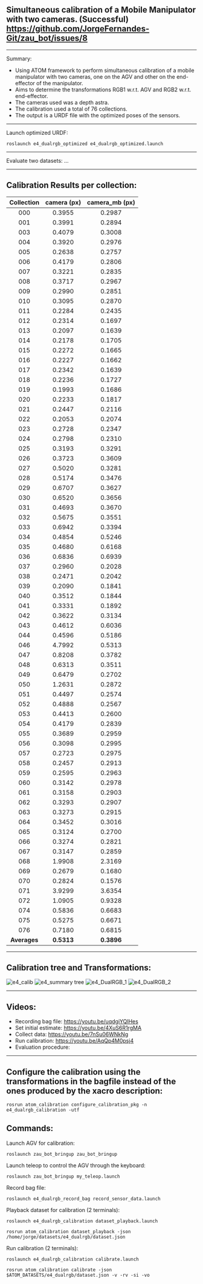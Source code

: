 ## Simultaneous calibration of a Mobile Manipulator with two cameras. (Successful) https://github.com/JorgeFernandes-Git/zau_bot/issues/8
_______________________________

Summary: 
* Using ATOM framework to perform simultaneous calibration of a mobile manipulator with two cameras, one on the AGV and other on the end-effector of the manipulator.
* Aims to determine the transformations RGB1 w.r.t. AGV and RGB2 w.r.t. end-effector.
* The cameras used was a depth astra. 
* The calibration used a total of 76 collections.
* The output is a URDF file with the optimized poses of the sensors.
_______________________________

Launch optimized URDF:

    roslaunch e4_dualrgb_optimized e4_dualrgb_optimized.launch

_______________________________

Evaluate two datasets: ...

_______________________________

## Calibration Results per collection:
| Collection | camera (px) | camera_mb (px) |
| :-------------: | :-------------: | :-------------: |
|    000     |    0.3955   |     0.2987     |
|    001     |    0.3991   |     0.2894     |
|    003     |    0.4079   |     0.3008     |
|    004     |    0.3920   |     0.2976     |
|    005     |    0.2638   |     0.2757     |
|    006     |    0.4179   |     0.2806     |
|    007     |    0.3221   |     0.2835     |
|    008     |    0.3717   |     0.2967     |
|    009     |    0.2990   |     0.2851     |
|    010     |    0.3095   |     0.2870     |
|    011     |    0.2284   |     0.2435     |
|    012     |    0.2314   |     0.1697     |
|    013     |    0.2097   |     0.1639     |
|    014     |    0.2178   |     0.1705     |
|    015     |    0.2272   |     0.1665     |
|    016     |    0.2227   |     0.1662     |
|    017     |    0.2342   |     0.1639     |
|    018     |    0.2236   |     0.1727     |
|    019     |    0.1993   |     0.1686     |
|    020     |    0.2233   |     0.1817     |
|    021     |    0.2447   |     0.2116     |
|    022     |    0.2053   |     0.2074     |
|    023     |    0.2728   |     0.2347     |
|    024     |    0.2798   |     0.2310     |
|    025     |    0.3193   |     0.3291     |
|    026     |    0.3723   |     0.3609     |
|    027     |    0.5020   |     0.3281     |
|    028     |    0.5174   |     0.3476     |
|    029     |    0.6707   |     0.3627     |
|    030     |    0.6520   |     0.3656     |
|    031     |    0.4693   |     0.3670     |
|    032     |    0.5675   |     0.3551     |
|    033     |    0.6942   |     0.3394     |
|    034     |    0.4854   |     0.5246     |
|    035     |    0.4680   |     0.6168     |
|    036     |    0.6836   |     0.6939     |
|    037     |    0.2960   |     0.2028     |
|    038     |    0.2471   |     0.2042     |
|    039     |    0.2090   |     0.1841     |
|    040     |    0.3512   |     0.1844     |
|    041     |    0.3331   |     0.1892     |
|    042     |    0.3622   |     0.3134     |
|    043     |    0.4612   |     0.6036     |
|    044     |    0.4596   |     0.5186     |
|    046     |    4.7992   |     0.5313     |
|    047     |    0.8208   |     0.3782     |
|    048     |    0.6313   |     0.3511     |
|    049     |    0.6479   |     0.2702     |
|    050     |    1.2631   |     0.2872     |
|    051     |    0.4497   |     0.2574     |
|    052     |    0.4888   |     0.2567     |
|    053     |    0.4413   |     0.2600     |
|    054     |    0.4179   |     0.2839     |
|    055     |    0.3689   |     0.2959     |
|    056     |    0.3098   |     0.2995     |
|    057     |    0.2723   |     0.2975     |
|    058     |    0.2457   |     0.2913     |
|    059     |    0.2595   |     0.2963     |
|    060     |    0.3142   |     0.2978     |
|    061     |    0.3158   |     0.2903     |
|    062     |    0.3293   |     0.2907     |
|    063     |    0.3273   |     0.2915     |
|    064     |    0.3452   |     0.3016     |
|    065     |    0.3124   |     0.2700     |
|    066     |    0.3274   |     0.2821     |
|    067     |    0.3147   |     0.2859     |
|    068     |    1.9908   |     2.3169     |
|    069     |    0.2679   |     0.1680     |
|    070     |    0.2824   |     0.1576     |
|    071     |    3.9299   |     3.6354     |
|    072     |    1.0905   |     0.9328     |
|    074     |    0.5836   |     0.6683     |
|    075     |    0.5275   |     0.6671     |
|    076     |    0.7180   |     0.6815     |
|  **Averages**  |    **0.5313**   |     **0.3896**     |
_______________________________

## Calibration tree and Transformations:
![e4_calib](https://user-images.githubusercontent.com/80167550/219897972-468485d9-b73f-4abd-8dcf-f0cb7b35de04.png)
![e4_summary tree](https://user-images.githubusercontent.com/80167550/219896533-d4d178b8-6b6d-44b8-9ef5-1f4988aefd84.png)
![e4_DualRGB_1](https://user-images.githubusercontent.com/80167550/219896216-7cf44fb8-8eed-4c58-b72d-6db8ec8b8193.png)
![e4_DualRGB_2](https://user-images.githubusercontent.com/80167550/219896251-a3c3e85e-fef8-4c25-9127-7306621c0adf.png)
_______________________________

## Videos:
* Recording bag file: https://youtu.be/uqdgiYQlHes
* Set initial estimate: https://youtu.be/4XuS6R1rgMA
* Collect data: https://youtu.be/7nSu06WNkNg
* Run calibration: https://youtu.be/AqQp4M0psj4
* Evaluation procedure:
_______________________________

## Configure the calibration using the transformations in the bagfile instead of the ones produced by the xacro description:

    rosrun atom_calibration configure_calibration_pkg -n e4_dualrgb_calibration -utf

## Commands:
Launch AGV for calibration:

    roslaunch zau_bot_bringup zau_bot_bringup

Launch teleop to control the AGV through the keyboard:

    roslaunch zau_bot_bringup my_teleop.launch 

Record bag file:

    roslaunch e4_dualrgb_record_bag record_sensor_data.launch

Playback dataset for calibration (2 terminals):

    roslaunch e4_dualrgb_calibration dataset_playback.launch

    rosrun atom_calibration dataset_playback -json /home/jorge/datasets/e4_dualrgb/dataset.json 

Run calibration (2 terminals):

    roslaunch e4_dualrgb_calibration calibrate.launch

    rosrun atom_calibration calibrate -json $ATOM_DATASETS/e4_dualrgb/dataset.json -v -rv -si -vo

